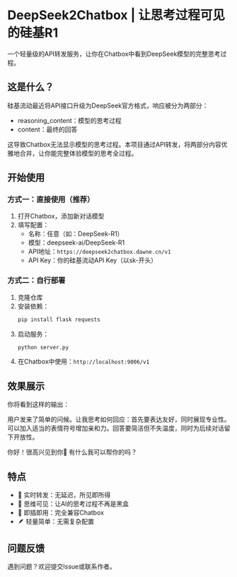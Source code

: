 # DeepSeek2Chatbox | 让思考过程可见的硅基R1

一个轻量级的API转发服务，让你在Chatbox中看到DeepSeek模型的完整思考过程。

## 这是什么？
硅基流动最近将API接口升级为DeepSeek官方格式，响应被分为两部分：
- reasoning_content：模型的思考过程
- content：最终的回答

这导致Chatbox无法显示模型的思考过程。本项目通过API转发，将两部分内容优雅地合并，让你能完整体验模型的思考全过程。

## 开始使用

### 方式一：直接使用（推荐）
1. 打开Chatbox，添加新对话模型
2. 填写配置：
   - 名称：任意（如：DeepSeek-R1）
   - 模型：deepseek-ai/DeepSeek-R1
   - API地址：`https://deepseek2chatbox.dawne.cn/v1`
   - API Key：你的硅基流动API Key（以sk-开头）

### 方式二：自行部署
1. 克隆仓库
2. 安装依赖：
   ```bash
   pip install flask requests
   ```
3. 启动服务：
   ```bash
   python server.py
   ```
4. 在Chatbox中使用：`http://localhost:9006/v1`

## 效果展示
你将看到这样的输出：

<think>用户发来了简单的问候。让我思考如何回应：首先要表达友好，同时展现专业性。可以加入适当的表情符号增加亲和力。回答要简洁但不失温度，同时为后续对话留下开放性。
</think>

你好！很高兴见到你👋 有什么我可以帮你的吗？

## 特点
- 🔄 实时转发：无延迟，所见即所得
- 🧠 思维可见：让AI的思考过程不再是黑盒
- 🎯 即插即用：完全兼容Chatbox
- 🪶 轻量简单：无需复杂配置

## 问题反馈
遇到问题？欢迎提交Issue或联系作者。
